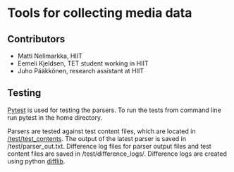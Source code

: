 # Tools for collecting media data

## Contributors
* Matti Nelimarkka, HIIT
* Eemeli Kjeldsen, TET student working in HIIT
* Juho Pääkkönen, research assistant at HIIT

## Testing

[Pytest](http://doc.pytest.org/en/latest/) is used for testing the parsers. To run the tests from command line run pytest in
the home directory.

Parsers are tested against test content files, which are located in [/test/test_contents](https://github.com/HIIT/mediacollection/tree/master/test/test_contents).
The output of the latest parser is saved in /test/parser_out.txt.
Difference log files for parser output files and test content files are saved in /test/difference_logs/.
Difference logs are created using python [difflib](https://docs.python.org/2/library/difflib.html).
